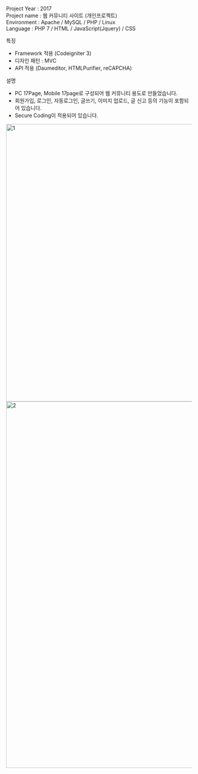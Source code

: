 Project Year : 2017 <br/>
Project name : 웹 커뮤니티 사이트 (개인프로젝트) <br/>
Environment : Apache / MySQL / PHP / Linux <br/>
Language : PHP 7 / HTML / JavaScript(Jquery) / CSS <br/>

특징
- Framework 적용 (Codeigniter 3)
- 디자인 패턴 : MVC
- API 적용 (Daumeditor, HTMLPurifier, reCAPCHA)

설명
- PC 17Page, Mobile 17page로 구성되어 웹 커뮤니티 용도로 만들었습니다.
- 회원가입, 로그인, 자동로그인, 글쓰기, 이미지 업로드, 글 신고 등의 기능이 포함되어 있습니다.
- Secure Coding이 적용되어 있습니다.


<img width="750" alt="1" src="https://user-images.githubusercontent.com/87587166/145676539-6515be38-36db-44af-b4f0-74c4668f77b2.png">

<img width="991" alt="2" src="https://user-images.githubusercontent.com/87587166/145676597-3b77149f-0671-46a6-b356-9cdafa978963.png">
